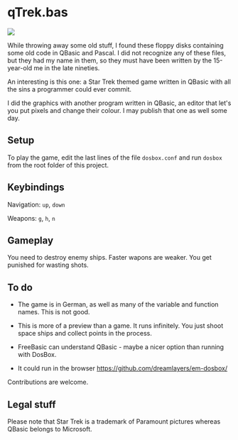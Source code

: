 # qTrek.bas

<img src="https://raw2.github.com/strathausen/qtrek.bas/master/capture/qtrek-demo.gif" />

While throwing away some old stuff,
I found these floppy disks
containing some old code in QBasic and Pascal.
I did not recognize any of these files,
but they had my name in them,
so they must have been written
by the 15-year-old me
in the late nineties.

An interesting is this one:
a Star Trek themed game written in QBasic
with all the sins a programmer could ever commit.

I did the graphics with another program written in
QBasic, an editor that let's you put pixels and
change their colour.
I may publish that one as well some day.

## Setup

To play the game,
edit the last lines of the file `dosbox.conf`
and run `dosbox` from the root folder of this project.

## Keybindings

Navigation: `up`, `down`

Weapons: `g`, `h`, `n`

## Gameplay

You need to destroy enemy ships.
Faster wapons are weaker.
You get punished for wasting shots.

## To do

- The game is in German,
as well as many of the variable and function names.
This is not good.

- This is more of a preview than a game.  It runs infinitely.
You just shoot space ships and collect points in the process.

- FreeBasic can understand QBasic - maybe a nicer option than running with DosBox.

- It could run in the browser https://github.com/dreamlayers/em-dosbox/

Contributions are welcome.

## Legal stuff

Please note that Star Trek is a trademark of Paramount pictures
whereas QBasic belongs to Microsoft.
